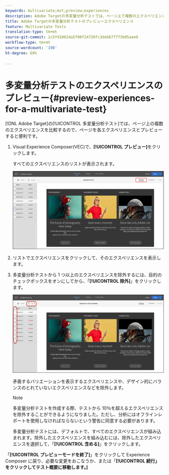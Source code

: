 ```yaml
---
keywords: multivariate;mvt;preview;experiences
description: Adobe Targetの多変量分析テストでは、ページ上で複数のエクスペリエンスを比較するので、ページを各エクスペリエンスとプレビューすると便利です。
title: Adobe Targetの多変量分析テストのプレビューエクスペリエンス
feature: Multivariate Tests
translation-type: tm+mt
source-git-commit: 1c5fd1062da5f90f24720fc3deb67f7f3b05aee9
workflow-type: tm+mt
source-wordcount: '198'
ht-degree: 69%

---
```



# 多変量分析テストのエクスペリエンスのプレビュー{#preview-experiences-for-a-multivariate-test}

[!DNL Adobe Target]の[!UICONTROL 多変量分析テスト]では、ページ上の複数のエクスペリエンスを比較するので、ページを各エクスペリエンスとプレビューすると便利です。

1. Visual Experience Composer(VEC)で、**[!UICONTROL プレビュー]**&#x200B;をクリックします。

   すべてのエクスペリエンスのリストが表示されます。

   ![](assets/preview.png)

1. リストでエクスペリエンスをクリックして、そのエクスペリエンスを表示します。

1. 多変量分析テストから 1 つ以上のエクスペリエンスを除外するには、目的のチェックボックスをオンにしてから、「**[!UICONTROL 除外]**」をクリックします。

   ![エクスペリエンスを除外](/help/c-activities/c-multivariate-testing/t-create-multivariate-test/assets/preview-mvt-exclude.png)

   矛盾するバリエーションを表示するエクスペリエンスや、デザイン的にバランスのとれていないエクスペリエンスなどを除外します。

   >[!NOTE]
   >
   >多変量分析テストを作成する際、テストから 10％を超えるエクスペリエンスを除外することができるようになりました。ただし、分析にはオフラインレポートを使用しなければならないという警告に同意する必要があります。

   多変量分析テストには、デフォルトで、すべてのエクスペリエンスが組み込まれます。除外したエクスペリエンスを組み込むには、除外したエクスペリエンスを選択して、「**[!UICONTROL 含める]**」をクリックします。

「**[!UICONTROL プレビューモードを終了]**」をクリックして Experience Composer に戻り、必要な変更をおこなうか、または「**[!UICONTROL 続行」をクリックしてテスト概要に移動します。]**

